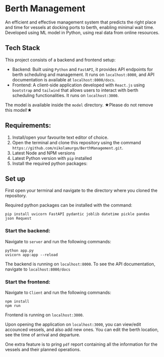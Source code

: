 # Berth Management
An efficient and effective management system that predicts the right place and time for vessels at docking ports to berth, enabling minimal wait time. Developed using ML model in Python, using real data from online resources. 

## Tech Stack

This project consists of a backend and frontend setup:
- Backend: Built using `Python` and `FastAPI`, it provides API endpoints for berth scheduling and management. It runs on `localhost:8000`, and API documentation is available at `localhost:8000/docs`.
- Frontend: A client-side application developed with `React.js` using `bootstrap` and  `tailwind` that allows users to interact with berth scheduling functionalities. It runs on `localhost:3000`.

The model is available inside the `model` directory. ★Please do not remove this model!★

## Requirements:
1. Install/open your favourite text editor of choice.
2. Open the terminal and clone this repository using the command `https://github.com/nikolamurgo/BerthManagement.git`.
3. Latest Node and NPM versions
4. Latest Python version with `pip` installed
5. Install the required python packages:

## Set up

First open your terminal and navigate to the directory where you cloned the repository. 

Required python packages can be installed with the command:
```
pip install uvicorn FastAPI pydantic joblib datetime pickle pandas json Request
```

### Start the backend:

Navigate to `server` and run the following commands:
```
python app.py
uvicorn app:app --reload
```

The backend is running on `localhost:8000`. To see the API documentation, navigate to `localhost:8000/docs`

### Start the frontend:

Navigate to `Client` and run the following commands:
```
npm install
npm run
```

Frontend is running on `localhost:3000`.

Upon opening the application on `localhost:3000`, you can view/edit accounced vessels, and also add new ones. You can edit the berth location, see the time of arrival and departure.

One extra feature is to pring `pdf` report containing all the information for the vessels and their planned operations.

